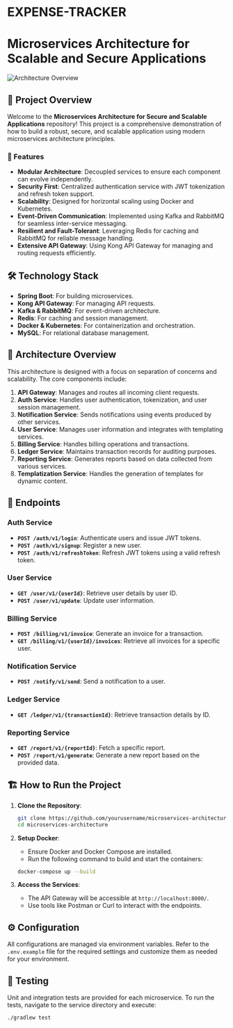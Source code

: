 # EXPENSE-TRACKER
# Microservices Architecture for Scalable and Secure Applications

![Architecture Overview](./path/to/your/exp.png)

## 🚀 Project Overview

Welcome to the **Microservices Architecture for Secure and Scalable Applications** repository! This project is a comprehensive demonstration of how to build a robust, secure, and scalable application using modern microservices architecture principles.

### 🌟 Features

- **Modular Architecture**: Decoupled services to ensure each component can evolve independently.
- **Security First**: Centralized authentication service with JWT tokenization and refresh token support.
- **Scalability**: Designed for horizontal scaling using Docker and Kubernetes.
- **Event-Driven Communication**: Implemented using Kafka and RabbitMQ for seamless inter-service messaging.
- **Resilient and Fault-Tolerant**: Leveraging Redis for caching and RabbitMQ for reliable message handling.
- **Extensive API Gateway**: Using Kong API Gateway for managing and routing requests efficiently.

## 🛠️ Technology Stack

- **Spring Boot**: For building microservices.
- **Kong API Gateway**: For managing API requests.
- **Kafka & RabbitMQ**: For event-driven architecture.
- **Redis**: For caching and session management.
- **Docker & Kubernetes**: For containerization and orchestration.
- **MySQL**: For relational database management.

## 📜 Architecture Overview

This architecture is designed with a focus on separation of concerns and scalability. The core components include:

1. **API Gateway**: Manages and routes all incoming client requests.
2. **Auth Service**: Handles user authentication, tokenization, and user session management.
3. **Notification Service**: Sends notifications using events produced by other services.
4. **User Service**: Manages user information and integrates with templating services.
5. **Billing Service**: Handles billing operations and transactions.
6. **Ledger Service**: Maintains transaction records for auditing purposes.
7. **Reporting Service**: Generates reports based on data collected from various services.
8. **Templatization Service**: Handles the generation of templates for dynamic content.

## 📌 Endpoints

### Auth Service
- **`POST /auth/v1/login`**: Authenticate users and issue JWT tokens.
- **`POST /auth/v1/signup`**: Register a new user.
- **`POST /auth/v1/refreshToken`**: Refresh JWT tokens using a valid refresh token.

### User Service
- **`GET /user/v1/{userId}`**: Retrieve user details by user ID.
- **`POST /user/v1/update`**: Update user information.

### Billing Service
- **`POST /billing/v1/invoice`**: Generate an invoice for a transaction.
- **`GET /billing/v1/{userId}/invoices`**: Retrieve all invoices for a specific user.

### Notification Service
- **`POST /notify/v1/send`**: Send a notification to a user.

### Ledger Service
- **`GET /ledger/v1/{transactionId}`**: Retrieve transaction details by ID.

### Reporting Service
- **`GET /report/v1/{reportId}`**: Fetch a specific report.
- **`POST /report/v1/generate`**: Generate a new report based on the provided data.

## 🏗️ How to Run the Project

1. **Clone the Repository**:
    ```bash
    git clone https://github.com/yourusername/microservices-architecture.git
    cd microservices-architecture
    ```

2. **Setup Docker**:
    - Ensure Docker and Docker Compose are installed.
    - Run the following command to build and start the containers:
    ```bash
    docker-compose up --build
    ```

3. **Access the Services**:
    - The API Gateway will be accessible at `http://localhost:8000/`.
    - Use tools like Postman or Curl to interact with the endpoints.

## ⚙️ Configuration

All configurations are managed via environment variables. Refer to the `.env.example` file for the required settings and customize them as needed for your environment.

## 🧪 Testing

Unit and integration tests are provided for each microservice. To run the tests, navigate to the service directory and execute:
```bash
./gradlew test

